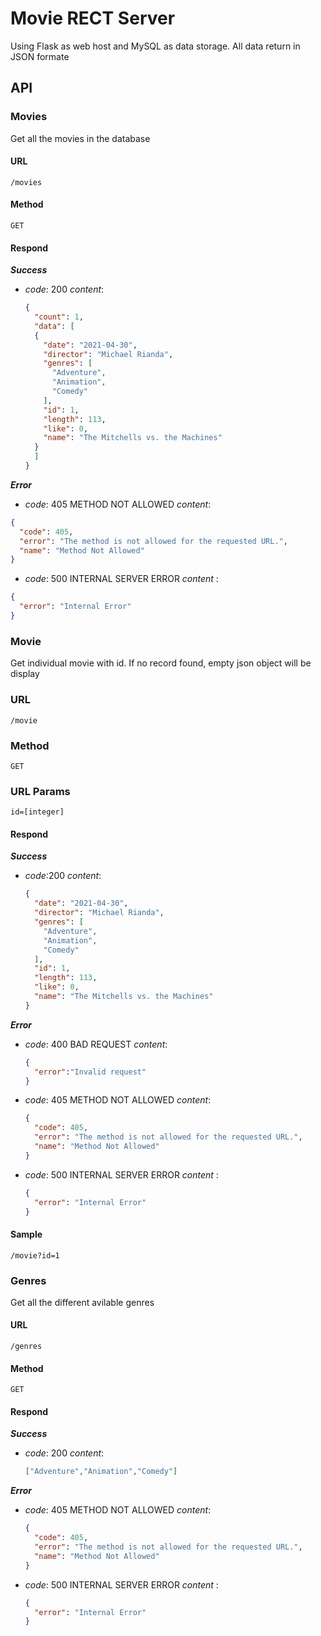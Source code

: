 # Movie RECT Server
Using Flask as web host and MySQL as data storage. All data return in JSON formate 

## API

### Movies
Get all the movies in the database 
#### URL
`/movies`
#### Method
`GET`
#### Respond
**_Success_**
- _code_: 200
  _content_:
  ```json
  {
    "count": 1,
    "data": [
    {
      "date": "2021-04-30",
      "director": "Michael Rianda",
      "genres": [
        "Adventure",
        "Animation",
        "Comedy"
      ],
      "id": 1,
      "length": 113,
      "like": 0,
      "name": "The Mitchells vs. the Machines"
    }
    ]
  }
  ```

**_Error_**
- _code_: 405 METHOD NOT ALLOWED
_content_: 
```json
{
  "code": 405,
  "error": "The method is not allowed for the requested URL.",
  "name": "Method Not Allowed"
}
```
- _code_: 500 INTERNAL SERVER ERROR
_content_ : 
```json
{
  "error": "Internal Error"
}
```

### Movie
Get individual movie with id. If no record found, empty json object will be display
### URL
`/movie`
### Method
`GET`
### URL Params
`id=[integer]`
#### Respond
**_Success_**
- _code_:200
  _content_:
  ```json
  {
    "date": "2021-04-30",
    "director": "Michael Rianda",
    "genres": [
      "Adventure",
      "Animation",
      "Comedy"
    ],
    "id": 1,
    "length": 113,
    "like": 0,
    "name": "The Mitchells vs. the Machines"
  }
  ```
**_Error_**
- _code_: 400 BAD REQUEST
  _content_:
  ```json
  {
    "error":"Invalid request"
  }
  ```
- _code_: 405 METHOD NOT ALLOWED
  _content_: 
  ```json
  {
    "code": 405,
    "error": "The method is not allowed for the requested URL.",
    "name": "Method Not Allowed"
  }
  ```
- _code_: 500 INTERNAL SERVER ERROR
  _content_ : 
  ```json
  {
    "error": "Internal Error"
  }
  ```
#### Sample
```http
/movie?id=1
```
### Genres
Get all the different avilable genres
#### URL
`/genres`
#### Method
`GET`
#### Respond 
**_Success_**
- _code_: 200
  _content_:
  ``` json
  ["Adventure","Animation","Comedy"]
  ```
**_Error_**
- _code_: 405 METHOD NOT ALLOWED
  _content_: 
  ```json
  {
    "code": 405,
    "error": "The method is not allowed for the requested URL.",
    "name": "Method Not Allowed"
  }
  ```
- _code_: 500 INTERNAL SERVER ERROR
  _content_ : 
  ```json
  {
    "error": "Internal Error"
  }
  ```
